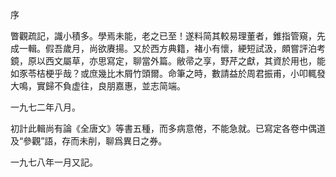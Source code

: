 序

瞥觀疏記，識小積多。學焉未能，老之已至！遂料简其較易理董者，錐指管窺，先成一輯。假吾歲月，尚欲賡揚。又於西方典籍，褚小有懷，綆短試汲，頗嘗評泊考鏡，原以西文屬草，亦思寫定，聊當外篇。敝帚之享，野芹之獻，其資於用也，能如豕苓桔梗乎哉？或庶幾比木屑竹頭爾。命筆之時，數請益於周君振甫，小叩輒發大鳴，實歸不負虚往，良朋嘉惠，並志简端。



一九七二年八月。



初計此輯尚有論《全唐文》等書五種，而多病意倦，不能急就。已寫定各卷中偶道及“參觀”語，存而未削，聊爲異日之券。



一九七八年一月又記。